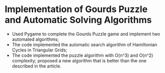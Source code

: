 # Implementation of Gourds Puzzle and Automatic Solving Algorithms
- Used Pygame to complete the Gourds Puzzle game and implement two automated algorithms; 
- The code implemented the automatic search algorithm of Hamiltonian Cycles in Triangular Grids; 
- The code implemented the puzzle algorithm with O(n^3) and O(n^2) complexity; proposed a new algorithm that is better than the one described in the article. 
